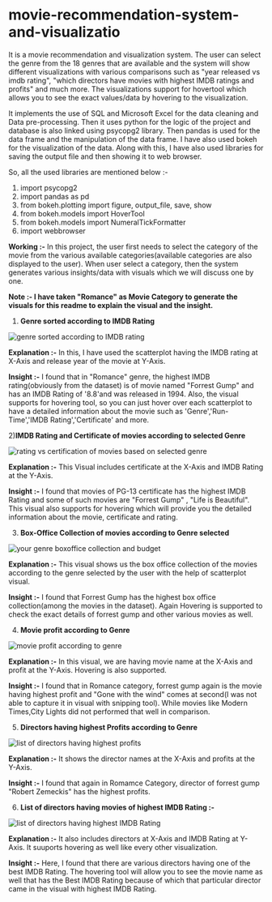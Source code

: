 # movie-recommendation-system-and-visualizatio
It is a movie recommendation and visualization system. The user can select the genre from the 18 genres that are available and the system will show different visualizations with various comparisons such as "year released vs imdb rating", "which directors have movies with highest IMDB ratings and profits" and much more. The visualizations support for hovertool which allows you to see the exact values/data by hovering to the visualization.

It implements the use of SQL and Microsoft Excel for the data cleaning and Data pre-processing.
Then it uses python for the logic of the project and database is also linked using psycopg2 library.
Then pandas is used for the data frame and the manipulation of the data frame.
I have also used bokeh for the visualization of the data.
Along with this, I have also used libraries for saving the output file and then showing it to web browser.

So, all the used libraries are mentioned below :-

1) import psycopg2
2) import pandas as pd
3) from bokeh.plotting import figure, output_file, save, show
4) from bokeh.models import HoverTool
5) from bokeh.models import NumeralTickFormatter
6) import webbrowser


**Working :-** In this project, the user first needs to select the category of the movie from the various available categories(available categories are also displayed to the user). When user select a category, then the system generates various insights/data with visuals which we will discuss one by one.

**Note :- I have taken "Romance" as Movie Category to generate the visuals for this readme to explain the visual and the insight.**


1) **Genre sorted according to IMDB Rating**



![genre sorted according to IMDB rating](https://github.com/ujjwal717/movie-recommendation-system-and-visualization/assets/93403224/8ae47b59-b89d-45eb-86d4-0f493690a8b4)


**Explanation :-** In this, I have used the scatterplot having the IMDB rating at X-Axis and release year of the movie at Y-Axis.

**Insight :-** I found that in "Romance" genre, the highest IMDB rating(obviously from the dataset) is of movie named "Forrest Gump" and has an IMDB Rating of '8.8'and was released in 1994. Also, the visual supports for hovering tool, so you can just hover over each scatterplot to have a detailed information about the movie such as 'Genre','Run-Time','IMDB Rating','Certificate' and more.



2)**IMDB Rating and Certificate of movies according to selected Genre**


![rating vs certification of movies based on selected genre](https://github.com/ujjwal717/movie-recommendation-system-and-visualization/assets/93403224/9cf4b93c-bb88-409d-beaf-bb461fa2967e)



**Explanation :-** This Visual includes certificate at the X-Axis and IMDB Rating at the Y-Axis.

**Insight :-** I found that movies of PG-13 certificate has the highest IMDB Rating and some of such movies are "Forrest Gump" , "Life is Beautiful". This visual also supports for hovering which will provide you the detailed information about the movie, certificate and rating.




3) **Box-Office Collection of movies according to Genre selected**



![your genre boxoffice collection and budget](https://github.com/ujjwal717/movie-recommendation-system-and-visualization/assets/93403224/1761c8d2-a300-4737-934c-3990ee1e0228)





**Explanation :-** This visual shows us the box office collection of the movies according to the genre selected by the user with the help of scatterplot visual.

**Insight :-** I found that Forrest Gump has the highest box office collection(among the movies in the dataset). Again Hovering is supported to check the exact details of forrest gump and other various movies as well.



4) **Movie profit according to Genre**



![movie profit according to genre](https://github.com/ujjwal717/movie-recommendation-system-and-visualization/assets/93403224/8ba6e0a1-8917-4578-a413-acb95cd1bfb0)




**Explanation :-** In this visual, we are having movie name at the X-Axis and profit at the Y-Axis. Hovering is also supported.




**Insight :-** I found that in Romance category, forrest gump again is the movie having highest profit and "Gone with the wind" comes at second(I was not able to capture it in visual with snipping tool). While movies like Modern Times,City Lights did not performed that well in comparison.





5) **Directors having highest Profits according to Genre**



![list of directors having highest profits](https://github.com/ujjwal717/movie-recommendation-system-and-visualization/assets/93403224/b2a6abd9-517f-4fad-a971-6daa146d6af9)




**Explanation :-** It shows the director names at the X-Axis and profits at the Y-Axis.

**Insight :-** I found that again in Romamce Category, director of forrest gump "Robert Zemeckis" has the highest profits.





6) **List of directors having movies of highest IMDB Rating :-**



![list of directors having highest IMDB Rating](https://github.com/ujjwal717/movie-recommendation-system-and-visualization/assets/93403224/8fc02db8-14ac-4004-8612-ef3badf7dd52)




**Explanation :-** It also includes directors at X-Axis and IMDB Rating at Y-Axis. It suuports hovering as well like every other visualization.


**Insight :-** Here, I found that there are various directors having one of the best IMDB Rating. The hovering tool will allow you to see the movie name as well that has the Best IMDB Rating because of which that particular director came in the visual with highest IMDB Rating.











